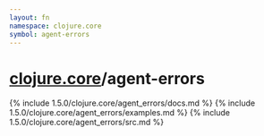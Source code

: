 ```yaml
---
layout: fn
namespace: clojure.core
symbol: agent-errors
---
```


# [clojure.core](../)/agent-errors

{% include 1.5.0/clojure.core/agent_errors/docs.md %}
{% include 1.5.0/clojure.core/agent_errors/examples.md %}
{% include 1.5.0/clojure.core/agent_errors/src.md %}


